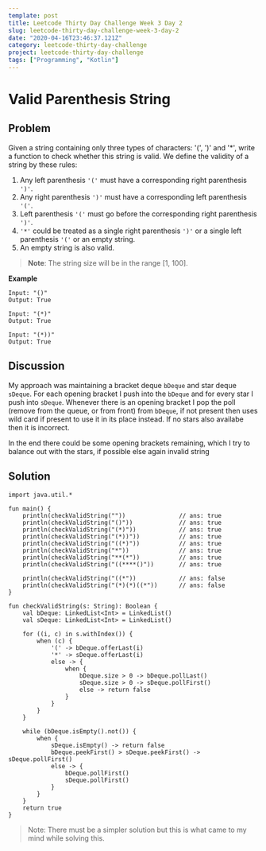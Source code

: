 ```yaml
---
template: post
title: Leetcode Thirty Day Challenge Week 3 Day 2
slug: leetcode-thirty-day-challenge-week-3-day-2
date: "2020-04-16T23:46:37.121Z"
category: leetcode-thirty-day-challenge
project: leetcode-thirty-day-challenge
tags: ["Programming", "Kotlin"]
---
```


# Valid Parenthesis String

## Problem
Given a string containing only three types of characters: '(', ')' and '*', write a function to check whether this string is valid. We define the validity of a string by these rules:

1. Any left parenthesis `'('` must have a corresponding right parenthesis `')'`.
2. Any right parenthesis `')'` must have a corresponding left parenthesis `'('`.
3. Left parenthesis `'('` must go before the corresponding right parenthesis `')'`.
4. `'*'` could be treated as a single right parenthesis `')'` or a single left parenthesis `'('` or an empty string.
5. An empty string is also valid. 

> **Note**: The string size will be in the range [1, 100].

__Example__

```
Input: "()"
Output: True
```

```
Input: "(*)"
Output: True
```

```
Input: "(*))"
Output: True
```

## Discussion
My approach was maintaining a bracket deque `bDeque` and star deque `sDeque`. For each opening bracket
I push into the `bDeque` and for every star I push into `sDeque`. Whenever there is an opening bracket
I pop the poll (remove from the queue, or from front) from `bDeque`, if not present then uses wild card 
if present to use it in its place instead. If no stars also availabe then it is incorrect.

In the end there could be some opening brackets remaining, which I try to balance out with the stars, if possible 
else again invalid string

## Solution
```
import java.util.*

fun main() {
    println(checkValidString(""))               // ans: true
    println(checkValidString("()"))             // ans: true
    println(checkValidString("(*)"))            // ans: true
    println(checkValidString("(*))"))           // ans: true
    println(checkValidString("((*)"))           // ans: true
    println(checkValidString("*"))              // ans: true
    println(checkValidString("**(*"))           // ans: true
    println(checkValidString("((****()"))       // ans: true

    println(checkValidString("((*"))            // ans: false
    println(checkValidString("(*)(*)((*"))      // ans: false
}

fun checkValidString(s: String): Boolean {
    val bDeque: LinkedList<Int> = LinkedList()
    val sDeque: LinkedList<Int> = LinkedList()

    for ((i, c) in s.withIndex()) {
        when (c) {
            '(' -> bDeque.offerLast(i)
            '*' -> sDeque.offerLast(i)
            else -> {
                when {
                    bDeque.size > 0 -> bDeque.pollLast()
                    sDeque.size > 0 -> sDeque.pollFirst()
                    else -> return false
                }
            }
        }
    }

    while (bDeque.isEmpty().not()) {
        when {
            sDeque.isEmpty() -> return false
            bDeque.peekFirst() > sDeque.peekFirst() -> sDeque.pollFirst()
            else -> {
                bDeque.pollFirst()
                sDeque.pollFirst()
            }
        }
    }
    return true
}
```

>Note: There must be a simpler solution but this is what came to my mind while solving this.
